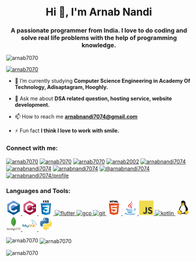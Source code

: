 <h1 align="center">Hi 👋, I'm Arnab Nandi</h1>
<h3 align="center">A passionate programmer from India. I love to do coding and solve real life problems with the help of programming knowledge.</h3>

<p align="left"> <img src="https://komarev.com/ghpvc/?username=arnab7070&label=Profile%20views&color=0e75b6&style=flat" alt="arnab7070" /> </p>

<p align="left"> <a href="https://github.com/ryo-ma/github-profile-trophy"><img src="https://github-profile-trophy.vercel.app/?username=arnab7070" alt="arnab7070" /></a> </p>

- 🌱 I’m currently studying **Computer Science Engineering in Academy Of Technology, Adisaptagram, Hooghly.**

- 💬 Ask me about **DSA related question, hosting service, website development.**

- 📫 How to reach me **arnabnandi7074@gmail.com**

- ⚡ Fun fact **I think I love to work with smile.**

<h3 align="left">Connect with me:</h3>
<p align="left">
<a href="https://linkedin.com/in/arnab7070" target="blank"><img align="center" src="https://raw.githubusercontent.com/rahuldkjain/github-profile-readme-generator/master/src/images/icons/Social/linked-in-alt.svg" alt="arnab7070" height="30" width="40" /></a>
<a href="https://fb.com/arnab7070" target="blank"><img align="center" src="https://raw.githubusercontent.com/rahuldkjain/github-profile-readme-generator/master/src/images/icons/Social/facebook.svg" alt="arnab7070" height="30" width="40" /></a>
<a href="https://instagram.com/arnab7070" target="blank"><img align="center" src="https://raw.githubusercontent.com/rahuldkjain/github-profile-readme-generator/master/src/images/icons/Social/instagram.svg" alt="arnab7070" height="30" width="40" /></a>
<a href="https://www.codechef.com/users/arnab2002" target="blank"><img align="center" src="https://cdn.jsdelivr.net/npm/simple-icons@3.1.0/icons/codechef.svg" alt="arnab2002" height="30" width="40" /></a>
<a href="https://www.hackerrank.com/arnabnandi7074" target="blank"><img align="center" src="https://raw.githubusercontent.com/rahuldkjain/github-profile-readme-generator/master/src/images/icons/Social/hackerrank.svg" alt="arnabnandi7074" height="30" width="40" /></a>
<a href="https://codeforces.com/profile/arnabnandi7074" target="blank"><img align="center" src="https://raw.githubusercontent.com/rahuldkjain/github-profile-readme-generator/master/src/images/icons/Social/codeforces.svg" alt="arnabnandi7074" height="30" width="40" /></a>
<a href="https://www.leetcode.com/arnabnandi7074" target="blank"><img align="center" src="https://raw.githubusercontent.com/rahuldkjain/github-profile-readme-generator/master/src/images/icons/Social/leet-code.svg" alt="arnabnandi7074" height="30" width="40" /></a>
<a href="https://www.hackerearth.com/@arnabnandi7074" target="blank"><img align="center" src="https://raw.githubusercontent.com/rahuldkjain/github-profile-readme-generator/master/src/images/icons/Social/hackerearth.svg" alt="@arnabnandi7074" height="30" width="40" /></a>
<a href="https://auth.geeksforgeeks.org/user/arnabnandi7074/profile" target="blank"><img align="center" src="https://raw.githubusercontent.com/rahuldkjain/github-profile-readme-generator/master/src/images/icons/Social/geeks-for-geeks.svg" alt="arnabnandi7074/profile" height="30" width="40" /></a>
</p>

<h3 align="left">Languages and Tools:</h3>
<p align="left"> <a href="https://www.cprogramming.com/" target="_blank" rel="noreferrer"> <img src="https://raw.githubusercontent.com/devicons/devicon/master/icons/c/c-original.svg" alt="c" width="40" height="40"/> </a> <a href="https://www.w3schools.com/cpp/" target="_blank" rel="noreferrer"> <img src="https://raw.githubusercontent.com/devicons/devicon/master/icons/cplusplus/cplusplus-original.svg" alt="cplusplus" width="40" height="40"/> </a> <a href="https://www.w3schools.com/css/" target="_blank" rel="noreferrer"> <img src="https://raw.githubusercontent.com/devicons/devicon/master/icons/css3/css3-original-wordmark.svg" alt="css3" width="40" height="40"/> </a> <a href="https://flutter.dev" target="_blank" rel="noreferrer"> <img src="https://www.vectorlogo.zone/logos/flutterio/flutterio-icon.svg" alt="flutter" width="40" height="40"/> </a> <a href="https://cloud.google.com" target="_blank" rel="noreferrer"> <img src="https://www.vectorlogo.zone/logos/google_cloud/google_cloud-icon.svg" alt="gcp" width="40" height="40"/> </a> <a href="https://git-scm.com/" target="_blank" rel="noreferrer"> <img src="https://www.vectorlogo.zone/logos/git-scm/git-scm-icon.svg" alt="git" width="40" height="40"/> </a> <a href="https://www.w3.org/html/" target="_blank" rel="noreferrer"> <img src="https://raw.githubusercontent.com/devicons/devicon/master/icons/html5/html5-original-wordmark.svg" alt="html5" width="40" height="40"/> </a> <a href="https://www.java.com" target="_blank" rel="noreferrer"> <img src="https://raw.githubusercontent.com/devicons/devicon/master/icons/java/java-original.svg" alt="java" width="40" height="40"/> </a> <a href="https://developer.mozilla.org/en-US/docs/Web/JavaScript" target="_blank" rel="noreferrer"> <img src="https://raw.githubusercontent.com/devicons/devicon/master/icons/javascript/javascript-original.svg" alt="javascript" width="40" height="40"/> </a> <a href="https://kotlinlang.org" target="_blank" rel="noreferrer"> <img src="https://www.vectorlogo.zone/logos/kotlinlang/kotlinlang-icon.svg" alt="kotlin" width="40" height="40"/> </a> <a href="https://www.linux.org/" target="_blank" rel="noreferrer"> <img src="https://raw.githubusercontent.com/devicons/devicon/master/icons/linux/linux-original.svg" alt="linux" width="40" height="40"/> </a> <a href="https://www.mongodb.com/" target="_blank" rel="noreferrer"> <img src="https://raw.githubusercontent.com/devicons/devicon/master/icons/mongodb/mongodb-original-wordmark.svg" alt="mongodb" width="40" height="40"/> </a> <a href="https://www.mysql.com/" target="_blank" rel="noreferrer"> <img src="https://raw.githubusercontent.com/devicons/devicon/master/icons/mysql/mysql-original-wordmark.svg" alt="mysql" width="40" height="40"/> </a> <a href="https://www.python.org" target="_blank" rel="noreferrer"> <img src="https://raw.githubusercontent.com/devicons/devicon/master/icons/python/python-original.svg" alt="python" width="40" height="40"/> </a> </p>

<p><img align="left" src="https://github-readme-stats.vercel.app/api/top-langs?username=arnab7070&show_icons=true&locale=en&layout=compact" alt="arnab7070" /></p>

<p>&nbsp;<img align="center" src="https://github-readme-stats.vercel.app/api?username=arnab7070&show_icons=true&locale=en" alt="arnab7070" /></p>

<p><img align="center" src="https://github-readme-streak-stats.herokuapp.com/?user=arnab7070&" alt="arnab7070" /></p>
